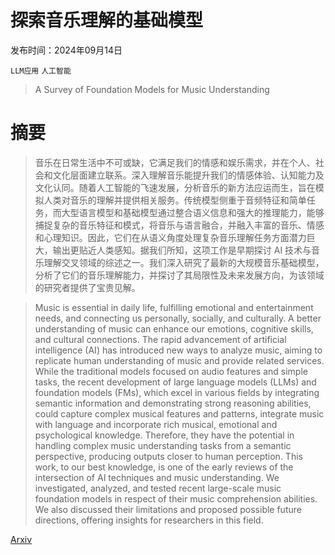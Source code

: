 # 探索音乐理解的基础模型

发布时间：2024年09月14日

`LLM应用` `人工智能`

> A Survey of Foundation Models for Music Understanding

# 摘要

> 音乐在日常生活中不可或缺，它满足我们的情感和娱乐需求，并在个人、社会和文化层面建立联系。深入理解音乐能提升我们的情感体验、认知能力及文化认同。随着人工智能的飞速发展，分析音乐的新方法应运而生，旨在模拟人类对音乐的理解并提供相关服务。传统模型侧重于音频特征和简单任务，而大型语言模型和基础模型通过整合语义信息和强大的推理能力，能够捕捉复杂的音乐特征和模式，将音乐与语言融合，并融入丰富的音乐、情感和心理知识。因此，它们在从语义角度处理复杂音乐理解任务方面潜力巨大，输出更贴近人类感知。据我们所知，这项工作是早期探讨 AI 技术与音乐理解交叉领域的综述之一。我们深入研究了最新的大规模音乐基础模型，分析了它们的音乐理解能力，并探讨了其局限性及未来发展方向，为该领域的研究者提供了宝贵见解。

> Music is essential in daily life, fulfilling emotional and entertainment needs, and connecting us personally, socially, and culturally. A better understanding of music can enhance our emotions, cognitive skills, and cultural connections. The rapid advancement of artificial intelligence (AI) has introduced new ways to analyze music, aiming to replicate human understanding of music and provide related services. While the traditional models focused on audio features and simple tasks, the recent development of large language models (LLMs) and foundation models (FMs), which excel in various fields by integrating semantic information and demonstrating strong reasoning abilities, could capture complex musical features and patterns, integrate music with language and incorporate rich musical, emotional and psychological knowledge. Therefore, they have the potential in handling complex music understanding tasks from a semantic perspective, producing outputs closer to human perception. This work, to our best knowledge, is one of the early reviews of the intersection of AI techniques and music understanding. We investigated, analyzed, and tested recent large-scale music foundation models in respect of their music comprehension abilities. We also discussed their limitations and proposed possible future directions, offering insights for researchers in this field.

[Arxiv](https://arxiv.org/abs/2409.09601)